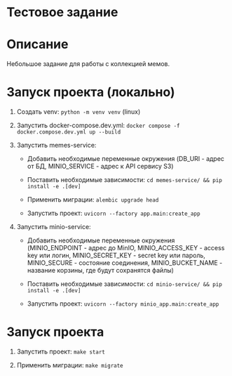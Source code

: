 # Тестовое задание

# Описание

Небольшое задание для работы с коллекцией мемов.

# Запуск проекта (локально)

1. Создать venv: `python -m venv venv` (linux)

2. Запустить docker-compose.dev.yml: `docker compose -f docker.compose.dev.yml up --build`

3. Запустить memes-service:

    * Добавить необходимые переменные окружения (DB_URI - адрес от БД, MINIO_SERVICE - адрес к API сервису S3)

    * Поставить необходимые зависимости: `cd memes-service/ && pip install -e .[dev]`

    * Применить миграции: `alembic upgrade head`

    * Запустить проект: `uvicorn --factory app.main:create_app`

4. Запустить minio-service:

    * Добавить необходимые переменные окружения (MINIO_ENDPOINT - адрес до MinIO, MINIO_ACCESS_KEY - access key или
      логин, MINIO_SECRET_KEY - secret key или пароль, MINIO_SECURE - состояние соединения, MINIO_BUCKET_NAME - название
      корзины, где будут сохранятся файлы)

    * Поставить необходимые зависимости: `cd minio-service/ && pip install -e .[dev]`

    * Запустить проект: `uvicorn --factory minio_app.main:create_app`

# Запуск проекта

1. Запустить проект: `make start`

2. Применить миграции: `make migrate`
